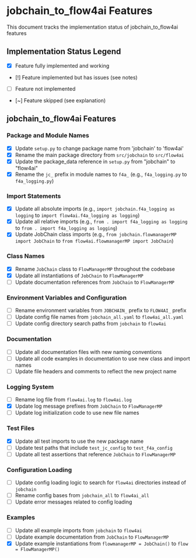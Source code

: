 # jobchain_to_flow4ai Features

This document tracks the implementation status of jobchain_to_flow4ai features

## Implementation Status Legend

- [x] Feature fully implemented and working
- [!] Feature implemented but has issues (see notes)
- [ ] Feature not implemented
- [~] Feature skipped (see explanation)

## jobchain_to_flow4ai Features

### Package and Module Names
- [x] Update `setup.py` to change package name from 'jobchain' to 'flow4ai'
- [x] Rename the main package directory from `src/jobchain` to `src/flow4ai`
- [x] Update the package_data reference in `setup.py` from "jobchain" to "flow4ai"
- [x] Rename the `jc_` prefix in module names to `f4a_` (e.g., `f4a_logging.py` to `f4a_logging.py`)

### Import Statements
- [x] Update all absolute imports (e.g., `import jobchain.f4a_logging as logging` to `import flow4ai.f4a_logging as logging`)
- [x] Update all relative imports (e.g., `from . import f4a_logging as logging` to `from . import f4a_logging as logging`)
- [x] Update JobChain class imports (e.g., `from jobchain.flowmanagerMP import JobChain` to `from flow4ai.flowmanagerMP import JobChain`)

### Class Names
- [x] Rename `JobChain` class to `FlowManagerMP` throughout the codebase
- [x] Update all instantiations of `JobChain` to `FlowManagerMP` 
- [ ] Update documentation references from `JobChain` to `FlowManagerMP`

### Environment Variables and Configuration
- [ ] Rename environment variables from `JOBCHAIN_` prefix to `FLOW4AI_` prefix
- [ ] Update config file names from `jobchain_all.yaml` to `flow4ai_all.yaml`
- [ ] Update config directory search paths from `jobchain` to `flow4ai`

### Documentation
- [ ] Update all documentation files with new naming conventions
- [ ] Update all code examples in documentation to use new class and import names
- [ ] Update file headers and comments to reflect the new project name

### Logging System
- [ ] Rename log file from `flow4ai.log` to `flow4ai.log`
- [x] Update log message prefixes from `JobChain` to `FlowManagerMP`
- [ ] Update log initialization code to use new file names

### Test Files
- [x] Update all test imports to use the new package name
- [ ] Update test paths that include `test_jc_config` to `test_f4a_config`
- [ ] Update all test assertions that reference `JobChain` to `FlowManagerMP`

### Configuration Loading 
- [ ] Update config loading logic to search for `flow4ai` directories instead of `jobchain`
- [ ] Rename config bases from `jobchain_all` to `flow4ai_all`
- [ ] Update error messages related to config loading

### Examples
- [ ] Update all example imports from `jobchain` to `flow4ai`
- [ ] Update example documentation from `JobChain` to `FlowManagerMP`
- [x] Update example instantiations from `flowmanagerMP = JobChain()` to `flow = FlowManagerMP()`
